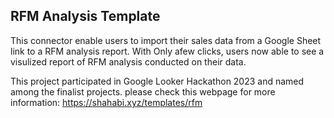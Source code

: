 ## RFM Analysis Template

This connector enable users to import their sales data from a Google Sheet link to a RFM analysis report.
With Only afew clicks, users now able to see a visulized report of RFM analysis conducted on their data.

This project participated in Google Looker Hackathon 2023 and named among the finalist projects.
please check this webpage for more information:
https://shahabi.xyz/templates/rfm

